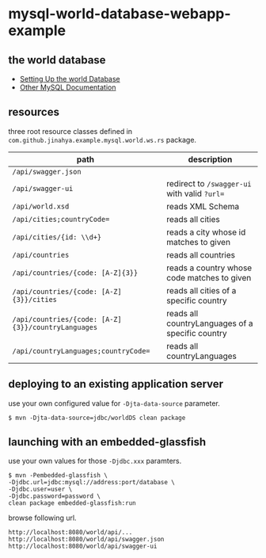 # mysql-world-database-webapp-example

## the world database
* <a href="https://dev.mysql.com/doc/world-setup/en/">Setting Up the world Database</a>
* <a href="https://dev.mysql.com/doc/index-other.html">Other MySQL Documentation</a>

## resources
three root resource classes defined in `com.github.jinahya.example.mysql.world.ws.rs` package.

|path                                              |description                                     |
|--------------------------------------------------|------------------------------------------------|
|`/api/swagger.json`                               |                                                |
|`/api/swagger-ui`                                 |redirect to `/swagger-ui` with valid `?url=`    |
|`/api/world.xsd`                                  |reads XML Schema                                |
|`/api/cities;countryCode=`                        |reads all cities                                |
|`/api/cities/{id: \\d+}`                          |reads a city whose id matches to given          |
|`/api/countries`                                  |reads all countries                             |
|`/api/countries/{code: [A-Z]{3}}`                 |reads a country whose code matches to given     |
|`/api/countries/{code: [A-Z]{3}}/cities`          |reads all cities of a specific country          |
|`/api/countries/{code: [A-Z]{3}}/countryLanguages`|reads all countryLanguages of a specific country|
|`/api/countryLanguages;countryCode=`              |reads all countryLanguages                      |

## deploying to an existing application server
use your own configured value for `-Djta-data-source` parameter.
````
$ mvn -Djta-data-source=jdbc/worldDS clean package
````

## launching with an embedded-glassfish
use your own values for those `-Djdbc.xxx` paramters.
````
$ mvn -Pembedded-glassfish \
-Djdbc.url=jdbc:mysql://address:port/database \
-Djdbc.user=user \
-Djdbc.password=password \
clean package embedded-glassfish:run
````
browse following url.
```
http://localhost:8080/world/api/...
http://localhost:8080/world/api/swagger.json
http://localhost:8080/world/api/swagger-ui
```

